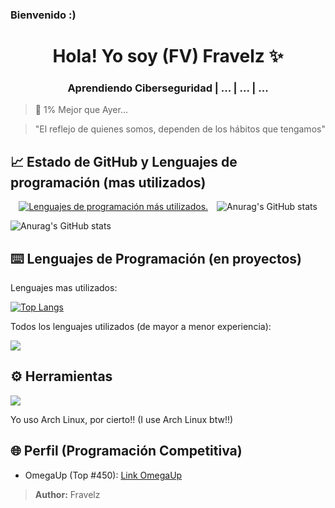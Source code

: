 <!-- Mi Perfil ***************************************** -->

### Bienvenido :)

<h1 align="center"> Hola! Yo soy (FV) Fravelz ✨ </h1>

<h3 align="center">Aprendiendo Ciberseguridad | ... | ... | ... </h3>

> 💎 1% Mejor que Ayer...

> "El reflejo de quienes somos, dependen de los hábitos que tengamos"

<!-- Mi Información ************************************ -->

## 📈 Estado de GitHub y Lenguajes de programación (mas utilizados)

<div align="center">
  <span style="display:inline-block; margin-right:10px;">
    <a href="https://github.com/Lagaress/github-readme-stats" target="_blank" rel="noopener noreferrer">
      <img 
        src="https://github-readme-stats.vercel.app/api/top-langs/?username=FraVelz&layout=compact&theme=tokyonight" 
        alt="Lenguajes de programación más utilizados."
      />
    </a>
  </span>
  <span style="display:inline-block;">
    <img 
      src="https://github-readme-stats.vercel.app/api?username=FraVelz&show_icons=true&theme=tokyonight" 
      alt="Anurag's GitHub stats"
    />
  </span>
</div>

![Anurag's GitHub stats](https://github-readme-stats.vercel.app/api?username=FraVelz&show_icons=true&theme=tokyonight)

## ⌨️ Lenguajes de Programación (en proyectos)

Lenguajes mas utilizados:

[![Top Langs](https://github-readme-stats.vercel.app/api/top-langs/?username=FraVelz&layout=compact&theme=tokyonight)](https://github.com/Lagaress/github-readme-stats)

Todos los lenguajes utilizados (de mayor a menor experiencia):

<a href="https://skillicons.dev">
  <img src="https://skillicons.dev/icons?i=cpp,py,bash,flutter,html,css,js" />
</a>

## ⚙️ Herramientas

<a href="https://skillicons.dev">
  <img src="https://skillicons.dev/icons?i=arch,neovim,github,vscode,discord" />
</a>


Yo uso Arch Linux, por cierto!! (I use Arch Linux btw!!)

<!-- Mi Otro Perfil ************************************ -->

## 🌐 Perfil (Programación Competitiva)

* OmegaUp (Top #450): [Link OmegaUp](https://omegaup.com/profile/fravelz)

> **Author:** Fravelz

